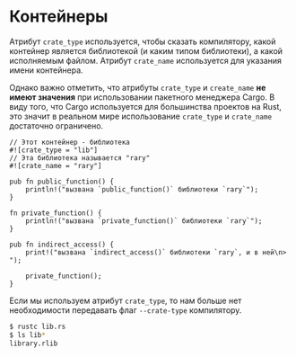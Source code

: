 # Контейнеры

Атрибут `crate_type` используется, чтобы сказать компилятору,
какой контейнер является библиотекой (и каким типом библиотеки),
а какой исполняемым файлом. Атрибут `crate_name` используется для указания имени контейнера.

Однако важно отметить, что атрибуты `crate_type` и `create_name` **не имеют значения** при использовании пакетного менеджера Cargo.
В виду того, что Cargo используется для большинства проектов на Rust,
это значит в реальном мире использование `crate_type` и `crate_name`
достаточно ограничено.

```rust,editable
// Этот контейнер - библиотека
#![crate_type = "lib"]
// Эта библиотека называется "rary"
#![crate_name = "rary"]

pub fn public_function() {
    println!("вызвана `public_function()` библиотеки `rary`");
}

fn private_function() {
    println!("вызвана `private_function()` библиотеки `rary`");
}

pub fn indirect_access() {
    print!("вызвана `indirect_access()` библиотеки `rary`, и в ней\n> ");

    private_function();
}
```

Если мы используем атрибут `crate_type`,
то нам больше нет необходимости передавать флаг `--crate-type` компилятору.

```bash
$ rustc lib.rs
$ ls lib*
library.rlib
```
